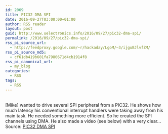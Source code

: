 ```yaml
---
id: 2069
title: PIC32 DMA SPI
date: 2016-09-27T03:00:00+01:00
author: RSS reader
layout: post
guid: http://www.uelectronics.info/2016/09/27/pic32-dma-spi/
permalink: /2016/09/27/pic32-dma-spi/
rss_pi_source_url:
  - http://feedproxy.google.com/~r/hackaday/LgoM/~3/ijguBJlvfZM/
rss_pi_source_md5:
  - cf61db419b601fa7980671d4cb1914f8
rss_pi_canonical_url:
  - my_blog
categories:
  - RSS
tags:
  - RSS
---
```

&#013;  
[Mike] wanted to drive several SPI peripheral from a PIC32. He shows how much latency his conventional interrupt handlers were taking away from his main task. He needed something more efficient. So he created the SPI channels using DMA. He also made a video (see below) with a very clear…&#013;  
Source: <a href="http://feedproxy.google.com/~r/hackaday/LgoM/~3/ijguBJlvfZM/" target="_blank">PIC32 DMA SPI</a>